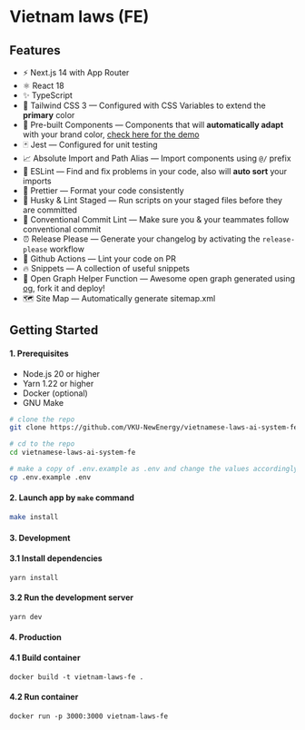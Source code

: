 # Vietnam laws (FE)

## Features

- ⚡️ Next.js 14 with App Router
- ⚛️ React 18
- ✨ TypeScript
- 💨 Tailwind CSS 3 — Configured with CSS Variables to extend the **primary** color
- 💎 Pre-built Components — Components that will **automatically adapt** with your brand color, [check here for the demo](https://tsnext-tw.thcl.dev/components)
- 🃏 Jest — Configured for unit testing
- 📈 Absolute Import and Path Alias — Import components using `@/` prefix
- 📏 ESLint — Find and fix problems in your code, also will **auto sort** your imports
- 💖 Prettier — Format your code consistently
- 🐶 Husky & Lint Staged — Run scripts on your staged files before they are committed
- 🤖 Conventional Commit Lint — Make sure you & your teammates follow conventional commit
- ⏰ Release Please — Generate your changelog by activating the `release-please` workflow
- 👷 Github Actions — Lint your code on PR
- 🔥 Snippets — A collection of useful snippets
- 👀 Open Graph Helper Function — Awesome open graph generated using [og](https://github.com/theodorusclarence/og), fork it and deploy!
- 🗺 Site Map — Automatically generate sitemap.xml

## Getting Started

#### 1. Prerequisites

- Node.js 20 or higher
- Yarn 1.22 or higher
- Docker (optional)
- GNU Make

```bash
# clone the repo
git clone https://github.com/VKU-NewEnergy/vietnamese-laws-ai-system-fe

# cd to the repo
cd vietnamese-laws-ai-system-fe

# make a copy of .env.example as .env and change the values accordingly
cp .env.example .env
```

#### 2. Launch app by `make` command

```bash
make install
```

#### 3. Development

#### 3.1 Install dependencies

```
yarn install
```

#### 3.2 Run the development server

```
yarn dev
```

#### 4. Production

#### 4.1 Build container

```
docker build -t vietnam-laws-fe .
```

#### 4.2 Run container

```
docker run -p 3000:3000 vietnam-laws-fe
```
